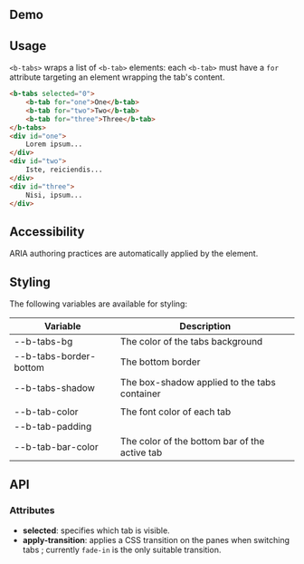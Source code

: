 ## Demo
<div class="element-demo" id="example"></div>

## Usage

`<b-tabs>` wraps a list of `<b-tab>` elements: each `<b-tab>` must have a `for` attribute targeting an element wrapping the tab's content.

``` html
<b-tabs selected="0">
    <b-tab for="one">One</b-tab>
    <b-tab for="two">Two</b-tab>
    <b-tab for="three">Three</b-tab>
</b-tabs>
<div id="one">
    Lorem ipsum...
</div>
<div id="two">
    Iste, reiciendis...
</div>
<div id="three">
    Nisi, ipsum...
</div>
```

## Accessibility

ARIA authoring practices are automatically applied by the element.

## Styling
The following variables are available for styling:

| Variable                         | Description                                                  |
|----------------------------------|--------------------------------------------------------------|
| --b-tabs-bg                      | The color of the tabs background                             |
| --b-tabs-border-bottom           | The bottom border                                            |
| --b-tabs-shadow                  | The box-shadow applied to the tabs container                 |
|                                  |                                                              |
| --b-tab-color                    | The font color of each tab                                   |
| --b-tab-padding                  |                                                              |
| --b-tab-bar-color                | The color of the bottom bar of the active tab                |

## API

### Attributes
- __selected__: specifies which tab is visible.
- __apply-transition__: applies a CSS transition on the panes when switching tabs ; currently `fade-in` is the only suitable transition.



